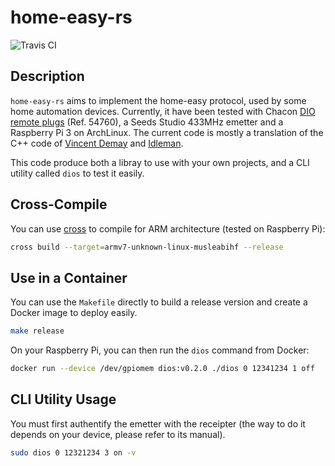 home-easy-rs
============

![Travis CI](https://travis-ci.org/NSenaud/home-easy-rs.svg?branch=master)

Description
-----------

`home-easy-rs` aims to implement the home-easy protocol, used by some home automation devices. Currently, it have been tested with Chacon [DIO remote plugs](https://www.leroymerlin.fr/v3/p/produits/lot-de-3-prises-telecommandables-interieure-dio-e183624) (Ref. 54760), a Seeds Studio 433MHz emetter and a Raspberry Pi 3 on ArchLinux. The current code is mostly a translation of the C++ code of [Vincent Demay](http://www.homautomation.org/2013/10/09/how-to-control-di-o-devices-with-a-raspberry/) and [Idleman](http://blog.idleman.fr/raspberry-pi-10-commander-le-raspberry-pi-par-radio/).

This code produce both a libray to use with your own projects, and a CLI utility called `dios` to test it easily.

Cross-Compile
-------------

You can use [cross](https://github.com/rust-embedded/cross) to compile for ARM
architecture (tested on Raspberry Pi):
```bash
cross build --target=armv7-unknown-linux-musleabihf --release
```

Use in a Container
------------------

You can use the `Makefile` directly to build a release version and create a
Docker image to deploy easily.
```bash
make release
```

On your Raspberry Pi, you can then run the `dios` command from Docker:
```bash
docker run --device /dev/gpiomem dios:v0.2.0 ./dios 0 12341234 1 off
```

CLI Utility Usage
-----------------

You must first authentify the emetter with the receipter (the way to do it depends on your device, please refer to its manual).

```bash
sudo dios 0 12321234 3 on -v
```

